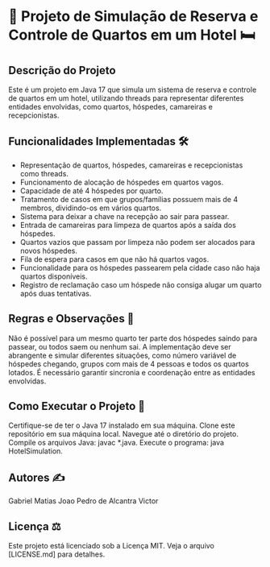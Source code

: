 # 🏨 Projeto de Simulação de Reserva e Controle de Quartos em um Hotel 🛏️
## Descrição do Projeto
Este é um projeto em Java 17 que simula um sistema de reserva e controle de quartos em um hotel, utilizando threads para representar diferentes entidades envolvidas, como quartos, hóspedes, camareiras e recepcionistas.

## Funcionalidades Implementadas 🛠️
 - Representação de quartos, hóspedes, camareiras e recepcionistas como threads.
 - Funcionamento de alocação de hóspedes em quartos vagos.
 - Capacidade de até 4 hóspedes por quarto.
 - Tratamento de casos em que grupos/famílias possuem mais de 4 membros, dividindo-os em vários quartos.
 - Sistema para deixar a chave na recepção ao sair para passear.
 - Entrada de camareiras para limpeza de quartos após a saída dos hóspedes.
 - Quartos vazios que passam por limpeza não podem ser alocados para novos hóspedes.
 - Fila de espera para casos em que não há quartos vagos.
 - Funcionalidade para os hóspedes passearem pela cidade caso não haja quartos disponíveis.
 - Registro de reclamação caso um hóspede não consiga alugar um quarto após duas tentativas.
## Regras e Observações 📝
Não é possível para um mesmo quarto ter parte dos hóspedes saindo para passear, ou todos saem ou nenhum sai.
A implementação deve ser abrangente e simular diferentes situações, como número variável de hóspedes chegando, grupos com mais de 4 pessoas e todos os quartos lotados.
É necessário garantir sincronia e coordenação entre as entidades envolvidas.
## Como Executar o Projeto 🚀
Certifique-se de ter o Java 17 instalado em sua máquina.
Clone este repositório em sua máquina local.
Navegue até o diretório do projeto.
Compile os arquivos Java: javac *.java.
Execute o programa: java HotelSimulation.
## Autores ✍️
Gabriel Matias
Joao Pedro de Alcantra
Victor
## Licença ⚖️
Este projeto está licenciado sob a Licença MIT. Veja o arquivo [LICENSE.md] para detalhes.
